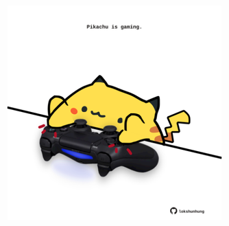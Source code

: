 <!-- built at 18/05/2023, 03:00:47 UTC -->
<p align="center">
  <img width="500" height="500" src="./ReadmeImage.svg">
</p>
